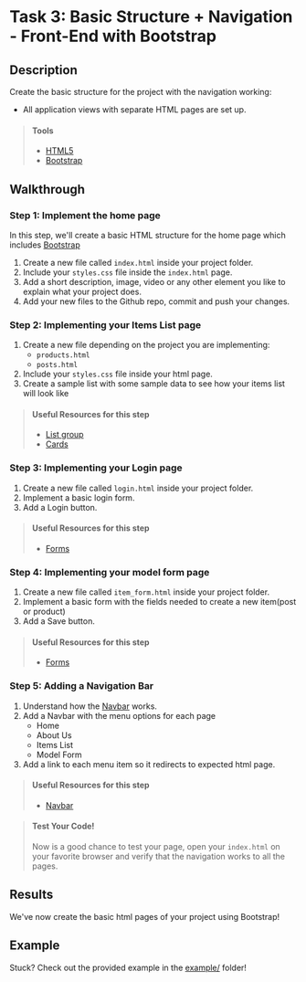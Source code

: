 # Task 3: Basic Structure + Navigation - Front-End with Bootstrap

## Description

Create the basic structure for the project with the navigation working:
* All application views with separate HTML pages are set up. 


> #### Tools
> - [HTML5](https://developer.mozilla.org/en-US/docs/Web/Guide/HTML/HTML5)
> - [Bootstrap](https://developer.mozilla.org/en-US/docs/Web/Guide/HTML/HTML5)
      
    
## Walkthrough

### Step 1: Implement the home page

In this step, we'll create a basic HTML structure for the home page which includes [Bootstrap](https://getbootstrap.com/docs/4.5/getting-started/introduction/)

1. Create a new file called `index.html` inside your project folder.
2. Include your `styles.css` file inside the `index.html` page.
3. Add a short description, image, video or any other element you like to explain what your project does.
4. Add your new files to the Github repo, commit and push your changes.

### Step 2: Implementing your Items List page

1. Create a new file depending on the project you are implementing: 
    * `products.html`
    * `posts.html`
2. Include your `styles.css` file inside your html page.
3. Create a sample list with some sample data to see how your items list will look like

> #### Useful Resources for this step
> - [List group](https://getbootstrap.com/docs/4.5/components/list-group/)
> - [Cards](https://getbootstrap.com/docs/4.5/components/card/)

### Step 3: Implementing your Login page

1. Create a new file called `login.html` inside your project folder.
2. Implement a basic login form.
3. Add a Login button.

> #### Useful Resources for this step
> - [Forms](https://getbootstrap.com/docs/4.5/components/forms/)

### Step 4: Implementing your model form page

1. Create a new file called `item_form.html` inside your project folder.
2. Implement a basic form with the fields needed to create a new item(post or product)
3. Add a Save button.

> #### Useful Resources for this step
> - [Forms](https://getbootstrap.com/docs/4.5/components/forms/)

### Step 5: Adding a Navigation Bar

1. Understand how the [Navbar](https://getbootstrap.com/docs/4.5/components/navbar/) works.
2. Add a Navbar with the menu options for each page
    * Home
    * About Us
    * Items List
    * Model Form
3. Add a link to each menu item so it redirects to expected html page.

> #### Useful Resources for this step
> - [Navbar](https://getbootstrap.com/docs/4.5/components/navbar/)


> #### Test Your Code!
> Now is a good chance to test your page, open your `index.html` on your favorite browser and verify that the navigation works to all the pages.

## Results

We've now create the basic html pages of your project using Bootstrap!

## Example

Stuck? Check out the provided example in the [example/](example/) folder!
